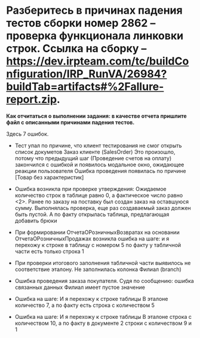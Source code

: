 ﻿# Разберитесь в причинах падения тестов сборки номер 2862 – проверка функционала линковки строк. Ссылка на сборку – https://dev.irpteam.com/tc/buildConfiguration/IRP_RunVA/26984?buildTab=artifacts#%2Fallure-report.zip.

**Как отчитаться о выполнении задания: в качестве отчета пришлите файл с описанными причинами падения тестов.**

Здесь 7 ошибок.
* Тест упал по причине, что клиент тестирования не смог открыть список докуметов Заказ клиенте (SalesOrder)
Это произошло, потому что предыдущий шаг (Проведение счетов на оплату) закончился с ошибкой и появилось модальное окно, ожидающее реакции пользователя
Ошибка проведения появилась по причине [Товар без характеристик]

* Ошибка возникла при проверке утверждения: Ожидаемое количество строк в таблице <BasisesTree> равно 0, а фактическое число равно <2>.
Ранее по заказу на поставку был создан заказ на оставшуюся сумму.
Выполнялась проверка, еще раз создаваемый заказ должен быть пустой.
А по факту открылась таблица, предлагающая добавить брюки

* При формировании ОтчетаОРозничныхВозвратах на основании ОтчетаОРозничныхПродажах возникла ошибка на шаге:
и я перехожу к строке в таблицу с номером 5
по факту у табличной части есть только строка 1

* При проверки итогового заполнения табличной части выявилось не соответствие эталону. Не заполнилась колонка Филиал (branch)

* Ошибка проведения заказа покупателя.
Судя по сообщению: ошибка связанных данных Филиал имеет пустое значение

* Ошибка на шаге: И я перехожу к строке таблицы
В эталоне количество 7, а по факту есть строка с количеством 5

* Ошибка на шаге: И я перехожу к строке таблицы
В эталоне строка с количеством 10, а по факту в документе 2 строки с количеством 9 и 1
